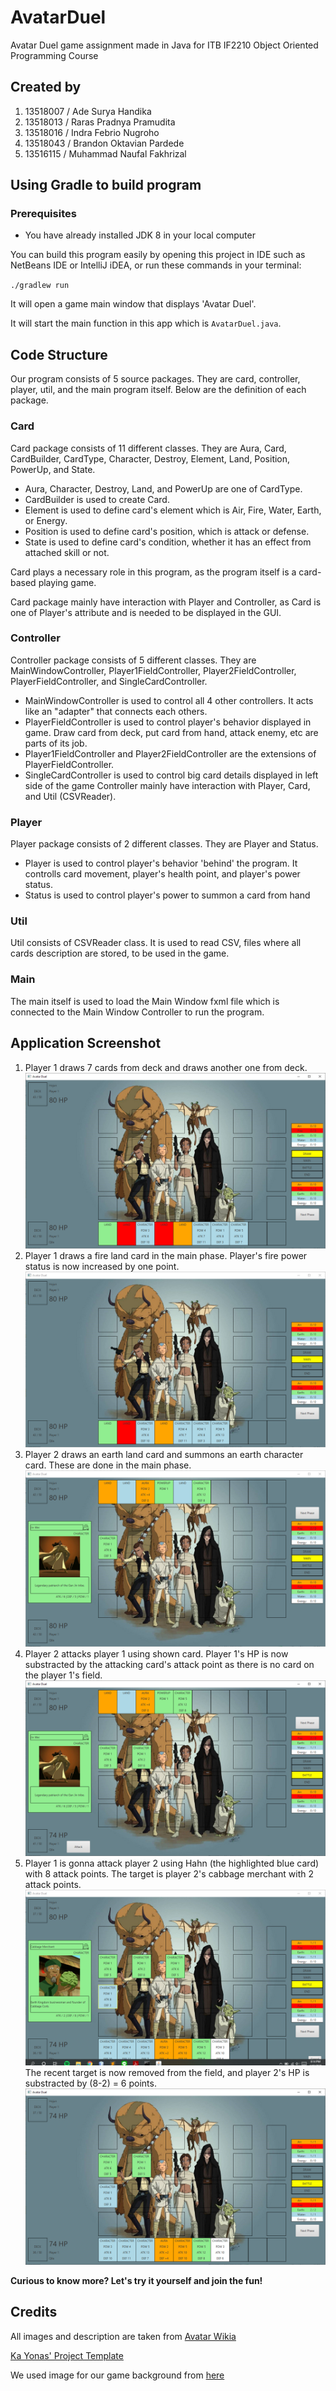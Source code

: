 # AvatarDuel
Avatar Duel game assignment made in Java for ITB IF2210 Object Oriented Programming Course

## Created by
1.	13518007 / Ade Surya Handika
2.	13518013 / Raras Pradnya Pramudita
3.	13518016 / Indra Febrio Nugroho
4.	13518043 / Brandon Oktavian Pardede
5.	13516115 / Muhammad Naufal Fakhrizal

## Using Gradle to build program

### Prerequisites
* You have already installed JDK 8 in your local computer

You can build this program easily by opening this project in IDE such as NetBeans IDE or IntelliJ iDEA, or
run these commands in your terminal:

`./gradlew run`

It will open a game main window that displays 'Avatar Duel'.

It will start the main function in this app which is `AvatarDuel.java`.

## Code Structure
Our program consists of 5 source packages. They are card, controller, player, util, and the main program itself. Below are the definition of each package.

### Card
Card package consists of 11 different classes. They are Aura, Card, CardBuilder, CardType, Character, Destroy, Element, Land, Position, PowerUp, and State.

* Aura, Character, Destroy, Land, and PowerUp are one of CardType.
* CardBuilder is used to create Card.
* Element is used to define card's element which is Air, Fire, Water, Earth, or Energy.
* Position is used to define card's position, which is attack or defense.
* State is used to define card's condition, whether it has an effect from attached skill or not.

Card plays a necessary role in this program, as the program itself is a card-based playing game.

Card package mainly have interaction with Player and Controller, as Card is one of Player's attribute and is needed to be displayed in the GUI.

### Controller
Controller package consists of 5 different classes. They are MainWindowController, Player1FieldController, Player2FieldController, PlayerFieldController, and SingleCardController.

* MainWindowController is used to control all 4 other controllers. It acts like an "adapter" that connects each others.
* PlayerFieldController is used to control player's behavior displayed in game. Draw card from deck, put card from hand, attack enemy, etc are parts of its job.
* Player1FieldController and Player2FieldController are the extensions of PlayerFieldController.
* SingleCardController is used to control big card details displayed in left side of the game
Controller mainly have interaction with Player, Card, and Util (CSVReader).

### Player
Player package consists of 2 different classes. They are Player and Status.

* Player is used to control player's behavior 'behind' the program. It controlls card movement, player's health point, and player's power status.
* Status is used to control player's power to summon a card from hand

### Util
Util consists of CSVReader class. It is used to read CSV, files where all cards description are stored, to be used in the game.

### Main
The main itself is used to load the Main Window fxml file which is connected to the Main Window Controller to run the program.

## Application Screenshot
1. Player 1 draws 7 cards from deck and draws another one from deck.
![alt text](src/main/resources/com/avatarduel/gamescenario/1.png)
2. Player 1 draws a fire land card in the main phase.  Player's fire power status is now increased by one point.
![alt text](src/main/resources/com/avatarduel/gamescenario/2.png)
3. Player 2 draws an earth land card and summons an earth character card. These are done in the main phase.
![alt text](src/main/resources/com/avatarduel/gamescenario/3.png)
4. Player 2 attacks player 1 using shown card. Player 1's HP is now substracted by the attacking card's attack point as there is no card on the player 1's field.
![alt text](src/main/resources/com/avatarduel/gamescenario/4.png)
5. Player 1 is gonna attack player 2 using Hahn (the highlighted blue card) with 8 attack points. The target is player 2's cabbage merchant with 2 attack points.
![alt text](src/main/resources/com/avatarduel/gamescenario/5-1.png)
The recent target is now removed from the field, and player 2's HP is substracted by (8-2) = 6 points.
![alt text](src/main/resources/com/avatarduel/gamescenario/5-2.png)


**Curious to know more? Let's try it yourself and join the fun!**


## Credits

All images and description are taken from [Avatar Wikia](https://avatar.fandom.com/wiki/Avatar_Wiki)

[Ka Yonas' Project Template](https://gitlab.informatika.org/labpro/if2210-avatar-duel-project-template/)

We used image for our game background from [here](https://vistapointe.net/avatar-the-last-airbender.html)